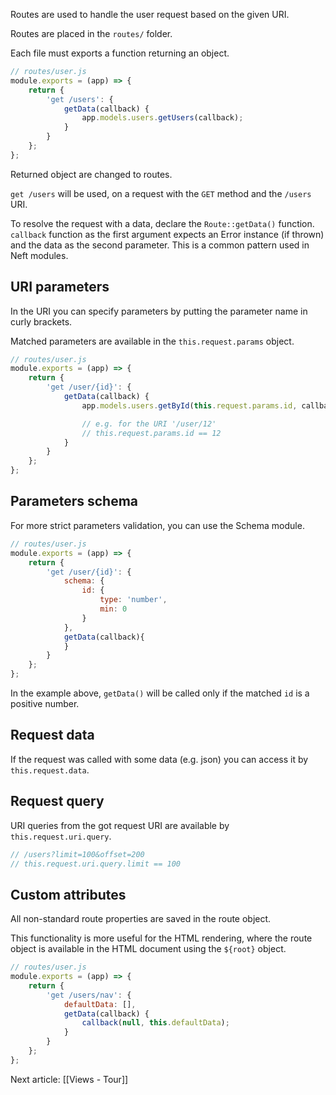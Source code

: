 Routes are used to handle the user request based on the given URI.

Routes are placed in the `routes/` folder.

Each file must exports a function returning an object.

```javascript
// routes/user.js
module.exports = (app) => {
    return {
        'get /users': {
            getData(callback) {
                app.models.users.getUsers(callback);
            }
        }
    };
};
```

Returned object are changed to routes.

`get /users` will be used, on a request with the `GET` method and the `/users` URI.

To resolve the request with a data, declare the `Route::getData()` function.
`callback` function as the first argument expects an Error instance (if thrown) and the data as the second parameter.
This is a common pattern used in Neft modules.

## URI parameters

In the URI you can specify parameters by putting the parameter name in curly brackets.

Matched parameters are available in the `this.request.params` object.

```javascript
// routes/user.js
module.exports = (app) => {
    return {
        'get /user/{id}': {
            getData(callback) {
                app.models.users.getById(this.request.params.id, callback);

                // e.g. for the URI '/user/12'
                // this.request.params.id == 12
            }
        }
    };
};
```

## Parameters schema

For more strict parameters validation, you can use the Schema module.

```javascript
// routes/user.js
module.exports = (app) => {
    return {
        'get /user/{id}': {
            schema: {
                id: {
                    type: 'number',
                    min: 0
                }
            },
            getData(callback){
            }
        }
    };
};
```

In the example above, `getData()` will be called only if the matched `id` is a positive number.

## Request data

If the request was called with some data (e.g. json) you can access it by `this.request.data`.

## Request query

URI queries from the got request URI are available by `this.request.uri.query`.

```javascript
// /users?limit=100&offset=200
// this.request.uri.query.limit == 100
```

## Custom attributes

All non-standard route properties are saved in the route object.

This functionality is more useful for the HTML rendering, where the route object is available in the HTML document using the `${root}` object.

```javascript
// routes/user.js
module.exports = (app) => {
    return {
        'get /users/nav': {
            defaultData: [],
            getData(callback) {
                callback(null, this.defaultData);
            }
        }
    };
};
```

Next article: [[Views - Tour]]

